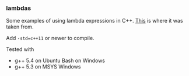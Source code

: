 ### lambdas

Some examples of using lambda expressions in C++. 
[This](https://habrahabr.ru/post/66021/) is where it was taken from.

Add `-std=c++11` or newer to compile.

Tested with 
- g++ 5.4 on Ubuntu Bash on Windows
- g++ 5.3 on MSYS Windows
